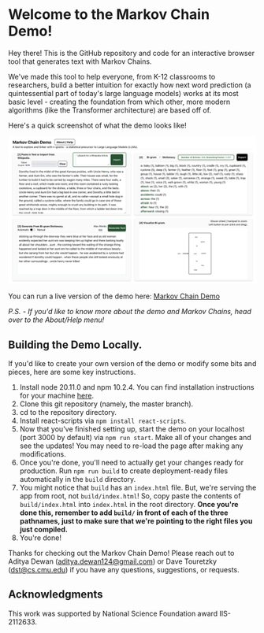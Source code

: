 # **Welcome to the Markov Chain Demo!**

Hey there! This is the GitHub repository and code for an interactive browser tool that generates text with Markov Chains.

We've made this tool to help everyone, from K-12 classrooms to researchers, build a better intuition for exactly how next word prediction (a quintessential part of today's large language models) works at its most basic level - creating the foundation from which other, more modern algorithms (like the Transformer architecture) are based off of.

Here's a quick screenshot of what the demo looks like!

![Markov Chain demo](./img/MARKOV_CHAIN_DEMO_SCREENSHOT.png)

You can run a live version of the demo here: [Markov Chain Demo](https://www.cs.cmu.edu/~dst/MarkovChainDemo/)

*P.S. - If you'd like to know more about the demo and Markov Chains, head over to the About/Help menu!*

## Building the Demo Locally.

If you'd like to create your own version of the demo or modify some bits and pieces, here are some key instructions.

1. Install node 20.11.0 and npm 10.2.4. You can find installation instructions for your machine [here](https://docs.npmjs.com/downloading-and-installing-node-js-and-npm).
2. Clone this git repository (namely, the master branch).
3. cd to the repository directory.
4. Install react-scripts via `npm install react-scripts`.
5. Now that you've finished setting up, start the demo on your localhost (port 3000 by default) via `npm run start`. Make all of your changes and see the updates! You may need to re-load the page after making any modifications.
6. Once you're done, you'll need to actually get your changes ready for production. Run `npm run build` to create deployment-ready files automatically in the `build` directory.
7. You might notice that `build` has an `index.html` file. But, we're serving the app from root, not `build/index.html`! So, copy paste the contents of `build/index.html` into `index.html` in the root directory. **Once you're done this, remember to add `build/` in front of each of the three pathnames, just to make sure that we're pointing to the right files you just compiled.**
8. You're done!

Thanks for checking out the Markov Chain Demo! Please reach out to Aditya Dewan (aditya.dewan124@gmail.com) or Dave Touretzky (dst@cs.cmu.edu) if you have any questions, suggestions, or requests.

## Acknowledgments
This work was supported by National Science Foundation award IIS-2112633.

